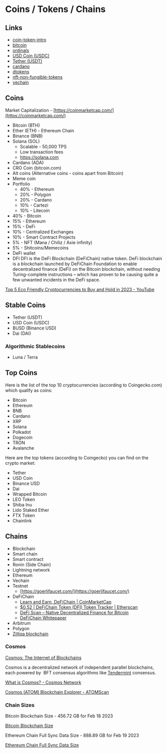 # Coins / Tokens / Chains

## Links

- [coin-token-intro](decentralized-applications/coins-tokens-chains/coin-token-intro.md)
- [bitcoin](decentralized-applications/coins-tokens-chains/bitcoin.md)
- [ordinals](decentralized-applications/coins-tokens-chains/ordinals.md)
- [USD Coin (USDC)](decentralized-applications/coins-tokens-chains/usdc.md)
- [Tether (USDT)](decentralized-applications/coins-tokens-chains/usdt.md)
- [cardano](decentralized-applications/coins-tokens-chains/cardano.md)
- [dtokens](decentralized-applications/coins-tokens-chains/dtokens.md)
- [nft-non-fungible-tokens](decentralized-applications/coins-tokens-chains/nft-non-fungible-tokens.md)
- [vechain](decentralized-applications/coins-tokens-chains/vechain.md)

## Coins

Market Capitalization - [https://coinmarketcap.com/](https://coinmarketcap.com/)

- Bitcoin (BTH)
- Ether (ETH) - Ethereum Chain
- Binance (BNB)
- Solana (SOL)
  - Scalable - 50,000 TPS
  - Low transaction fees
  - <https://solana.com>
- Cardano (ADA)
- CRO Coin (bitcoin.com)
- Alt coins (Alternative coins - coins apart from Bitcoin)
- Meme coin
- Portfolio
  - 40% - Ethereum
  - 20% - Polygon
  - 20% - Cardano
  - 10% - Cartezi
  - 10% - Litecoin
- 40% - Bitcoin
- 15% - Ethereum
- 15% - DeFi
- 10% - Centralized Exchanges
- 10% - Smart Contract Projects
- 5% - NFT (Mana / Chiliz / Axie infinity)
- 5% - Shitcoins/Memecoins
- DeFi wallet
- DFI
  DFI is the DeFi Blockchain (DeFiChain) native token. DeFi blockchain is a blockchain launched by DeFiChain Foundation to enable decentralized finance (DeFi) on the Bitcoin blockchain, without needing Turing-complete instructions – which has proven to be causing quite a few unwanted incidents in the DeFi space.

[Top 5 Eco Friendly Cryptocurrencies to Buy and Hold in 2023 - YouTube](https://www.youtube.com/watch?v=7XV3TFISzUk)

## Stable Coins

- Tether (USDT)
- USD Coin (USDC)
- BUSD (Binance USD)
- Dai (DAI)

### Algorithmic Stablecoins

- Luna / Terra

## Top Coins

Here is the list of the top 10 cryptocurrencies (according to Coingecko.com) which qualify as coins:

- Bitcoin
- Ethereum
- BNB
- Cardano
- XRP
- Solana
- Polkadot
- Dogecoin
- TRON
- Avalanche

Here are the top tokens (according to Coingecko) you can find on the crypto market:

- Tether
- USD Coin
- Binance USD
- Dai
- Wrapped Bitcoin
- LEO Token
- Shiba Inu
- Lido Staked Ether
- FTX Token
- Chainlink

## Chains

- Blockchain
- Smart chain
- Smart contract
- Ronin (Side Chain)
- Lightning network
- Ethereum
- Vechain
- Testnet
  - [https://goerlifaucet.com/](https://goerlifaucet.com/)
- DeFiChain
  - [Learn and Earn, DeFiChain | CoinMarketCap](https://coinmarketcap.com/earn/project/defichain)
  - [$0.52 | DeFiChain Token (DFI) Token Tracker | Etherscan](https://etherscan.io/token/0x8fc8f8269ebca376d046ce292dc7eac40c8d358a)
  - [DeFi Scan – Native Decentralized Finance for Bitcoin](https://defiscan.live/)
  - [DeFiChain Whitepaper](https://defichain.com/white-paper/)
- Arbitrum
- Polygon
- [Zilliqa blockchain](https://www.zilliqa.com/what-is-zil)

### Cosmos

[Cosmos: The Internet of Blockchains](https://cosmos.network/)

Cosmos is a decentralized network of independent parallel blockchains, each powered by  BFT consensus algorithms like [Tendermint](https://v1.cosmos.network/intro#what-is-tendermint-core-and-the-abci) consensus.

[What is Cosmos? - Cosmos Network](https://v1.cosmos.network/intro)

[Cosmos (ATOM) Blockchain Explorer - ATOMScan](https://atomscan.com/)

### Chain Sizes

Bitcoin Blockchain Size - 456.72 GB for Feb 18 2023

[Bitcoin Blockchain Size](https://ycharts.com/indicators/bitcoin_blockchain_size)

Ethereum Chain Full Sync Data Size - 888.89 GB for Feb 19 2023

[Ethereum Chain Full Sync Data Size](https://ycharts.com/indicators/ethereum_chain_full_sync_data_size)
